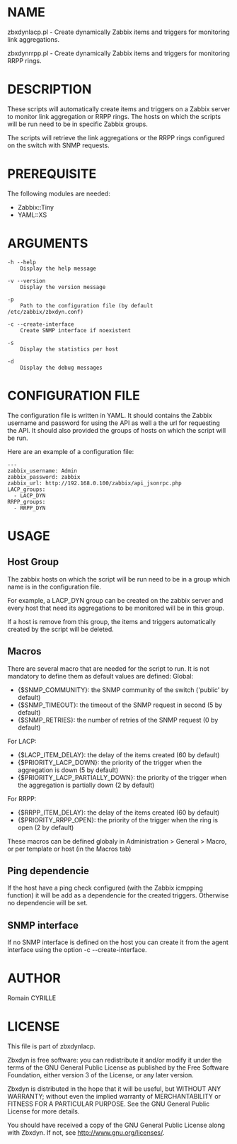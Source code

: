 # NAME
zbxdynlacp.pl - Create dynamically Zabbix items and triggers for monitoring link aggregations.

zbxdynrrpp.pl - Create dynamically Zabbix items and triggers for monitoring RRPP rings.

# DESCRIPTION
These scripts will automatically create items and triggers on a Zabbix server to monitor link aggregation or RRPP rings. The hosts on which the scripts will be run need to be in specific Zabbix groups. 

The scripts will retrieve the link aggregations or the RRPP rings configured on the switch with SNMP requests.

# PREREQUISITE

The following modules are needed: 
* Zabbix::Tiny
* YAML::XS

# ARGUMENTS
    -h --help
        Display the help message

    -v --version
        Display the version message

    -p
        Path to the configuration file (by default /etc/zabbix/zbxdyn.conf)

    -c --create-interface
        Create SNMP interface if noexistent

    -s
        Display the statistics per host

    -d
        Display the debug messages

# CONFIGURATION FILE
The configuration file is written in YAML. It should contains the Zabbix username and password for using the API as well a the url for requesting the API. It should also provided the groups of hosts on which the script will be run.

Here are an example of a configuration file:
```
---
zabbix_username: Admin
zabbix_password: zabbix
zabbix_url: http://192.168.0.100/zabbix/api_jsonrpc.php
LACP_groups:
  - LACP_DYN
RRPP_groups:
  - RRPP_DYN
```

# USAGE

## Host Group
The zabbix hosts on which the script will be run need to be in a group which name is in the configuration file. 

For example, a LACP_DYN group can be created on the zabbix server and every host that need its aggregations to be monitored will be in this group.

If a host is remove from this group, the items and triggers automatically created by the script will be deleted.

## Macros
There are several macro that are needed for the script to run. It is not mandatory to define them as default values are defined: 
Global:
* {$SNMP_COMMUNITY}: the SNMP community of the switch ('public' by default)
* {$SNMP_TIMEOUT}: the timeout of the SNMP request in second (5 by default)
* {$SNMP_RETRIES}: the number of retries of the SNMP request (0 by default)

For LACP:
* {$LACP_ITEM_DELAY}: the delay of the items created (60 by default)
* {$PRIORITY_LACP_DOWN}: the priority of the trigger when the aggregation is down (5 by default)
* {$PRIORITY_LACP_PARTIALLY_DOWN}: the priority of the trigger when the aggregation is partially down (2 by default)

For RRPP:
* {$RRPP_ITEM_DELAY}: the delay of the items created (60 by default)
* {$PRIORITY_RRPP_OPEN}: the priority of the trigger when the ring is open (2 by default)

These macros can be defined globaly in Administration > General > Macro, or per template or host (in the Macros tab)

## Ping dependencie
If the host have a ping check configured (with the Zabbix icmpping function) it will be add as a dependencie for the created triggers. Otherwise no dependencie will be set.

## SNMP interface
If no SNMP interface is defined on the host you can create it from the agent interface using the option -c --create-interface.

# AUTHOR
Romain CYRILLE

# LICENSE

This file is part of zbxdynlacp.

Zbxdyn is free software: you can redistribute it and/or modify
it under the terms of the GNU General Public License as published by
the Free Software Foundation, either version 3 of the License, or
any later version.

Zbxdyn is distributed in the hope that it will be useful,
but WITHOUT ANY WARRANTY; without even the implied warranty of
MERCHANTABILITY or FITNESS FOR A PARTICULAR PURPOSE.  See the
GNU General Public License for more details.

You should have received a copy of the GNU General Public License
along with Zbxdyn.  If not, see <http://www.gnu.org/licenses/>.

